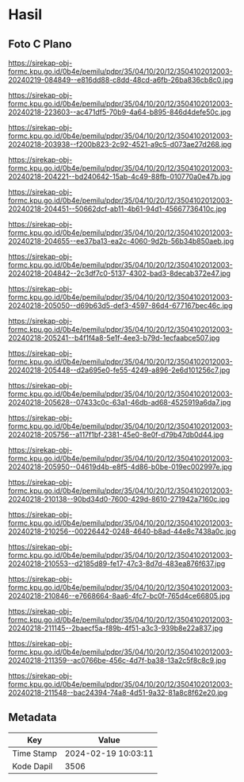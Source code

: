 # Hasil

## Foto C Plano

https://sirekap-obj-formc.kpu.go.id/0b4e/pemilu/pdpr/35/04/10/20/12/3504102012003-20240219-084849--e816dd88-c8dd-48cd-a6fb-26ba836cb8c0.jpg

https://sirekap-obj-formc.kpu.go.id/0b4e/pemilu/pdpr/35/04/10/20/12/3504102012003-20240218-223603--ac471df5-70b9-4a64-b895-846d4defe50c.jpg

https://sirekap-obj-formc.kpu.go.id/0b4e/pemilu/pdpr/35/04/10/20/12/3504102012003-20240218-203938--f200b823-2c92-4521-a9c5-d073ae27d268.jpg

https://sirekap-obj-formc.kpu.go.id/0b4e/pemilu/pdpr/35/04/10/20/12/3504102012003-20240218-204221--bd240642-15ab-4c49-88fb-010770a0e47b.jpg

https://sirekap-obj-formc.kpu.go.id/0b4e/pemilu/pdpr/35/04/10/20/12/3504102012003-20240218-204451--50662dcf-ab11-4b61-94d1-45667736410c.jpg

https://sirekap-obj-formc.kpu.go.id/0b4e/pemilu/pdpr/35/04/10/20/12/3504102012003-20240218-204655--ee37ba13-ea2c-4060-9d2b-56b34b850aeb.jpg

https://sirekap-obj-formc.kpu.go.id/0b4e/pemilu/pdpr/35/04/10/20/12/3504102012003-20240218-204842--2c3df7c0-5137-4302-bad3-8decab372e47.jpg

https://sirekap-obj-formc.kpu.go.id/0b4e/pemilu/pdpr/35/04/10/20/12/3504102012003-20240218-205050--d69b63d5-def3-4597-86d4-677167bec46c.jpg

https://sirekap-obj-formc.kpu.go.id/0b4e/pemilu/pdpr/35/04/10/20/12/3504102012003-20240218-205241--b4f1f4a8-5e1f-4ee3-b79d-1ecfaabce507.jpg

https://sirekap-obj-formc.kpu.go.id/0b4e/pemilu/pdpr/35/04/10/20/12/3504102012003-20240218-205448--d2a695e0-fe55-4249-a896-2e6d101256c7.jpg

https://sirekap-obj-formc.kpu.go.id/0b4e/pemilu/pdpr/35/04/10/20/12/3504102012003-20240218-205628--07433c0c-63a1-46db-ad68-4525919a6da7.jpg

https://sirekap-obj-formc.kpu.go.id/0b4e/pemilu/pdpr/35/04/10/20/12/3504102012003-20240218-205756--a117f1bf-2381-45e0-8e0f-d79b47db0d44.jpg

https://sirekap-obj-formc.kpu.go.id/0b4e/pemilu/pdpr/35/04/10/20/12/3504102012003-20240218-205950--04619d4b-e8f5-4d86-b0be-019ec002997e.jpg

https://sirekap-obj-formc.kpu.go.id/0b4e/pemilu/pdpr/35/04/10/20/12/3504102012003-20240218-210138--90bd34d0-7600-429d-8610-271942a7160c.jpg

https://sirekap-obj-formc.kpu.go.id/0b4e/pemilu/pdpr/35/04/10/20/12/3504102012003-20240218-210256--00226442-0248-4640-b8ad-44e8c7438a0c.jpg

https://sirekap-obj-formc.kpu.go.id/0b4e/pemilu/pdpr/35/04/10/20/12/3504102012003-20240218-210553--d2185d89-fe17-47c3-8d7d-483ea876f637.jpg

https://sirekap-obj-formc.kpu.go.id/0b4e/pemilu/pdpr/35/04/10/20/12/3504102012003-20240218-210846--e7668664-8aa6-4fc7-bc0f-765d4ce66805.jpg

https://sirekap-obj-formc.kpu.go.id/0b4e/pemilu/pdpr/35/04/10/20/12/3504102012003-20240218-211145--2baecf5a-f89b-4f51-a3c3-939b8e22a837.jpg

https://sirekap-obj-formc.kpu.go.id/0b4e/pemilu/pdpr/35/04/10/20/12/3504102012003-20240218-211359--ac0766be-456c-4d7f-ba38-13a2c5f8c8c9.jpg

https://sirekap-obj-formc.kpu.go.id/0b4e/pemilu/pdpr/35/04/10/20/12/3504102012003-20240218-211548--bac24394-74a8-4d51-9a32-81a8c8f62e20.jpg


## Metadata

| Key        | Value               |
| ---------- | ------------------- |
| Time Stamp | 2024-02-19 10:03:11 |
| Kode Dapil | 3506                |



